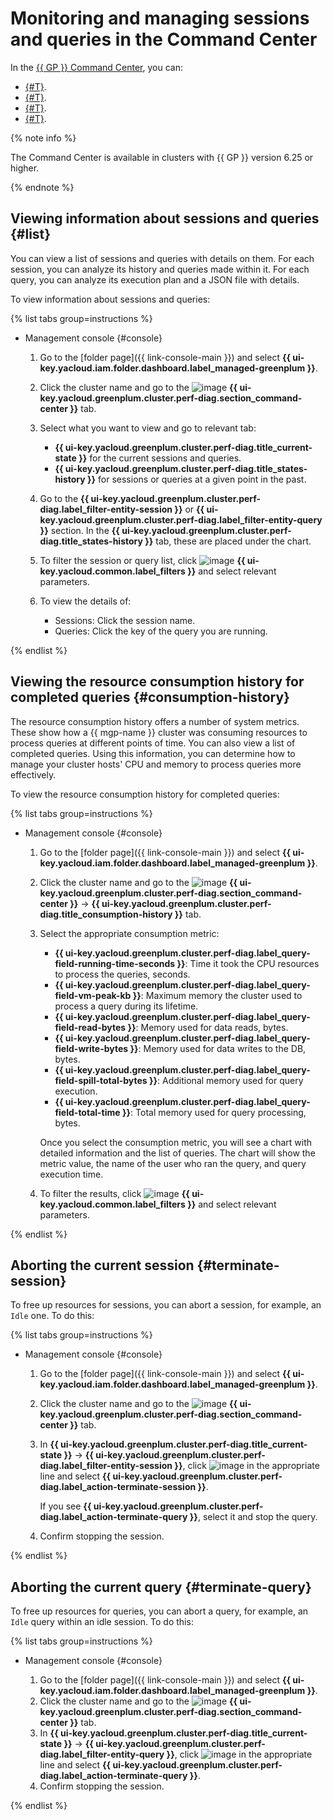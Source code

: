 # Monitoring and managing sessions and queries in the Command Center

In the [{{ GP }} Command Center](../concepts/command-center.md), you can:

* [{#T}](#list).
* [{#T}](#consumption-history).
* [{#T}](#terminate-session).
* [{#T}](#terminate-query).

{% note info %}

The Command Center is available in clusters with {{ GP }} version 6.25 or higher.

{% endnote %}

## Viewing information about sessions and queries {#list}

You can view a list of sessions and queries with details on them. For each session, you can analyze its history and queries made within it. For each query, you can analyze its execution plan and a JSON file with details.

To view information about sessions and queries:

{% list tabs group=instructions %}

- Management console {#console}

   1. Go to the [folder page]({{ link-console-main }}) and select **{{ ui-key.yacloud.iam.folder.dashboard.label_managed-greenplum }}**.
   1. Click the cluster name and go to the ![image](../../_assets/console-icons/pulse.svg) **{{ ui-key.yacloud.greenplum.cluster.perf-diag.section_command-center }}** tab.
   1. Select what you want to view and go to relevant tab:

      * **{{ ui-key.yacloud.greenplum.cluster.perf-diag.title_current-state }}** for the current sessions and queries.
      * **{{ ui-key.yacloud.greenplum.cluster.perf-diag.title_states-history }}** for sessions or queries at a given point in the past.

   1. Go to the **{{ ui-key.yacloud.greenplum.cluster.perf-diag.label_filter-entity-session }}** or **{{ ui-key.yacloud.greenplum.cluster.perf-diag.label_filter-entity-query }}** section. In the **{{ ui-key.yacloud.greenplum.cluster.perf-diag.title_states-history }}** tab, these are placed under the chart.
   1. To filter the session or query list, click ![image](../../_assets/console-icons/funnel.svg) **{{ ui-key.yacloud.common.label_filters }}** and select relevant parameters.
   1. To view the details of:

      * Sessions: Click the session name.
      * Queries: Click the key of the query you are running.

{% endlist %}

## Viewing the resource consumption history for completed queries {#consumption-history}

The resource consumption history offers a number of system metrics. These show how a {{ mgp-name }} cluster was consuming resources to process queries at different points of time. You can also view a list of completed queries. Using this information, you can determine how to manage your cluster hosts' CPU and memory to process queries more effectively.

To view the resource consumption history for completed queries:

{% list tabs group=instructions %}

- Management console {#console}

   1. Go to the [folder page]({{ link-console-main }}) and select **{{ ui-key.yacloud.iam.folder.dashboard.label_managed-greenplum }}**.
   1. Click the cluster name and go to the ![image](../../_assets/console-icons/pulse.svg) **{{ ui-key.yacloud.greenplum.cluster.perf-diag.section_command-center }}** → **{{ ui-key.yacloud.greenplum.cluster.perf-diag.title_consumption-history }}** tab.
   1. Select the appropriate consumption metric:

      * **{{ ui-key.yacloud.greenplum.cluster.perf-diag.label_query-field-running-time-seconds }}**: Time it took the CPU resources to process the queries, seconds.
      * **{{ ui-key.yacloud.greenplum.cluster.perf-diag.label_query-field-vm-peak-kb }}**: Maximum memory the cluster used to process a query during its lifetime.
      * **{{ ui-key.yacloud.greenplum.cluster.perf-diag.label_query-field-read-bytes }}**: Memory used for data reads, bytes.
      * **{{ ui-key.yacloud.greenplum.cluster.perf-diag.label_query-field-write-bytes }}**: Memory used for data writes to the DB, bytes.
      * **{{ ui-key.yacloud.greenplum.cluster.perf-diag.label_query-field-spill-total-bytes }}**: Additional memory used for query execution.
      * **{{ ui-key.yacloud.greenplum.cluster.perf-diag.label_query-field-total-time }}**: Total memory used for query processing, bytes.

      Once you select the consumption metric, you will see a chart with detailed information and the list of queries. The chart will show the metric value, the name of the user who ran the query, and query execution time.

   1. To filter the results, click ![image](../../_assets/console-icons/funnel.svg) **{{ ui-key.yacloud.common.label_filters }}** and select relevant parameters.

{% endlist %}

## Aborting the current session {#terminate-session}

To free up resources for sessions, you can abort a session, for example, an `Idle` one. To do this:

{% list tabs group=instructions %}

- Management console {#console}

   1. Go to the [folder page]({{ link-console-main }}) and select **{{ ui-key.yacloud.iam.folder.dashboard.label_managed-greenplum }}**.
   1. Click the cluster name and go to the ![image](../../_assets/console-icons/pulse.svg) **{{ ui-key.yacloud.greenplum.cluster.perf-diag.section_command-center }}** tab.
   1. In **{{ ui-key.yacloud.greenplum.cluster.perf-diag.title_current-state }}** → **{{ ui-key.yacloud.greenplum.cluster.perf-diag.label_filter-entity-session }}**, click ![image](../../_assets/console-icons/ellipsis.svg) in the appropriate line and select **{{ ui-key.yacloud.greenplum.cluster.perf-diag.label_action-terminate-session }}**.

      If you see **{{ ui-key.yacloud.greenplum.cluster.perf-diag.label_action-terminate-query }}**, select it and stop the query.

   1. Confirm stopping the session.

{% endlist %}

## Aborting the current query {#terminate-query}

To free up resources for queries, you can abort a query, for example, an `Idle` query within an idle session. To do this:

{% list tabs group=instructions %}

- Management console {#console}

   1. Go to the [folder page]({{ link-console-main }}) and select **{{ ui-key.yacloud.iam.folder.dashboard.label_managed-greenplum }}**.
   1. Click the cluster name and go to the ![image](../../_assets/console-icons/pulse.svg) **{{ ui-key.yacloud.greenplum.cluster.perf-diag.section_command-center }}** tab.
   1. In **{{ ui-key.yacloud.greenplum.cluster.perf-diag.title_current-state }}** → **{{ ui-key.yacloud.greenplum.cluster.perf-diag.label_filter-entity-query }}**, click ![image](../../_assets/console-icons/ellipsis.svg) in the appropriate line and select **{{ ui-key.yacloud.greenplum.cluster.perf-diag.label_action-terminate-query }}**.
   1. Confirm stopping the session.

{% endlist %}
